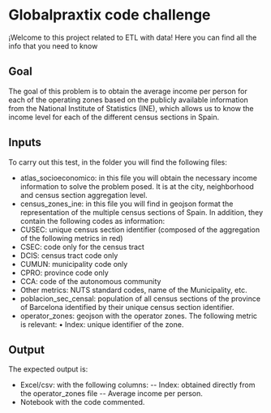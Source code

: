 # Globalpraxtix code challenge 

¡Welcome to this project related to ETL with data! Here you can find all the info that you need to know

## Goal

The goal of this problem is to obtain the average income per person for each of the operating zones based on the publicly available information from the National Institute of Statistics (INE), which allows us to know the income level for each of the different census sections in Spain.

## Inputs 
To carry out this test, in the folder you will find the following files:
- atlas_socioeconomico: in this file you will obtain the necessary income information to solve the problem posed. It is at the city, neighborhood and census section aggregation level.
- census_zones_ine: in this file you will find in geojson format the representation of the multiple census sections of Spain.
In addition, they contain the following codes as information:
- CUSEC: unique census section identifier (composed of the aggregation of the following metrics in red)
- CSEC: code only for the census tract
- DCIS: census tract code only
- CUMUN: municipality code only
- CPRO: province code only
- CCA: code of the autonomous community
- Other metrics: NUTS standard codes, name of the Municipality, etc.
- poblacion_sec_censal: population of all census sections of the province of Barcelona identified by their unique census section identifier.
- operator_zones: geojson with the operator zones. The following metric is relevant:
• Index: unique identifier of the zone.

## Output


The expected output is:
- Excel/csv: with the following columns:
-- Index: obtained directly from the operator_zones file
-- Average income per person.
- Notebook with the code commented.


